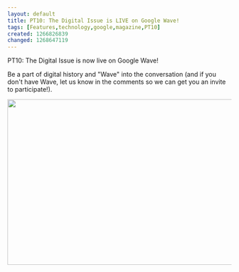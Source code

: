 ```yaml
---
layout: default
title: PT10: The Digital Issue is LIVE on Google Wave!
tags: [Features,technology,google,magazine,PT10]
created: 1266826839
changed: 1268647119
---
```

<p>PT10:&nbsp;The Digital Issue is now live on&nbsp;Google Wave!</p>
<p>Be a part of digital history and &quot;Wave&quot; into the conversation (and if you don't have Wave, let us know in the comments so we can get you an invite to participate!).</p>
<p><img height="373" width="600" alt="" src="/files/PT10.jpg" /></p>